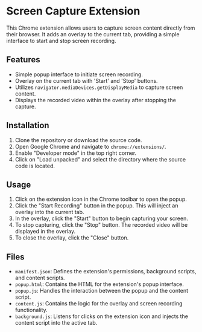 # Screen Capture Extension

This Chrome extension allows users to capture screen content directly from their browser. It adds an overlay to the current tab, providing a simple interface to start and stop screen recording.

## Features

- Simple popup interface to initiate screen recording.
- Overlay on the current tab with 'Start' and 'Stop' buttons.
- Utilizes `navigator.mediaDevices.getDisplayMedia` to capture screen content.
- Displays the recorded video within the overlay after stopping the capture.

## Installation

1. Clone the repository or download the source code.
2. Open Google Chrome and navigate to `chrome://extensions/`.
3. Enable "Developer mode" in the top right corner.
4. Click on "Load unpacked" and select the directory where the source code is located.

## Usage

1. Click on the extension icon in the Chrome toolbar to open the popup.
2. Click the "Start Recording" button in the popup. This will inject an overlay into the current tab.
3. In the overlay, click the "Start" button to begin capturing your screen.
4. To stop capturing, click the "Stop" button. The recorded video will be displayed in the overlay.
5. To close the overlay, click the "Close" button.

## Files

- `manifest.json`: Defines the extension's permissions, background scripts, and content scripts.
- `popup.html`: Contains the HTML for the extension's popup interface.
- `popup.js`: Handles the interaction between the popup and the content script.
- `content.js`: Contains the logic for the overlay and screen recording functionality.
- `background.js`: Listens for clicks on the extension icon and injects the content script into the active tab.
